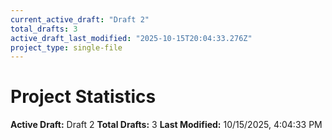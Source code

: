 ```yaml
---
current_active_draft: "Draft 2"
total_drafts: 3
active_draft_last_modified: "2025-10-15T20:04:33.276Z"
project_type: single-file
---
```


# Project Statistics

**Active Draft:** Draft 2
**Total Drafts:** 3
**Last Modified:** 10/15/2025, 4:04:33 PM
